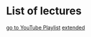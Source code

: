 # List of lectures 

[go to YouTube Playlist](https://www.youtube.com/playlist?list=PLLiP5ZV4rXVm10seT1GazK4_O6R6L2BNy)
[extended](https://www.youtube.com/playlist?list=PLTppheISgxzaByA4VMdQ9kOGl8KlbxybQ)
